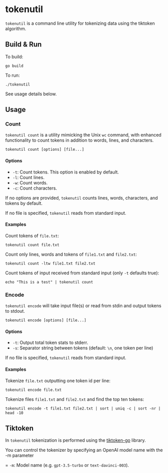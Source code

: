 # tokenutil

`tokenutil` is a command line utility for tokenizing data using the tiktoken algorithm.

## Build & Run

To build:
```
go build
```

To run:
```
./tokenutil
```

See usage details below.

## Usage

### Count

`tokenutil count` is a utility mimicking the Unix `wc` command, with enhanced functionality to count tokens in addition to words, lines, and characters.

```
tokenutil count [options] [file...]
```

#### Options

- `-t`: Count tokens. This option is enabled by default.
- `-l`: Count lines.
- `-w`: Count words.
- `-c`: Count characters.

If no options are provided, `tokenutil` counts lines, words, characters, and tokens by default.

If no file is specified, `tokenutil` reads from standard input.

#### Examples

Count tokens of `file.txt`:

```
tokenutil count file.txt
```

Count only lines, words and tokens of `file1.txt` and `file2.txt`:

```
tokenutil count -ltw file1.txt file2.txt
```

Count tokens of input received from standard input (only `-t` defaults true):

```
echo "This is a test" | tokenutil count
```

### Encode

`tokenutil encode` will take input file(s) or read from stdin and output tokens to stdout.

```
tokenutil encode [options] [file...]
```

#### Options

- `-t`: Output total token stats to stderr.
- `-s`: Separator string between tokens (default: `\n`, one token per line)

If no file is specified, `tokenutil` reads from standard input.

#### Examples

Tokenize `file.txt` outputting one token id per line:

```
tokenutil encode file.txt
```

Tokenize files `file1.txt` and `file2.txt` and find the top ten tokens:

```
tokenutil encode -t file1.txt file2.txt | sort | uniq -c | sort -nr | head -10
```

## Tiktoken

In `tokenutil` tokenization is performed using the [tiktoken-go](https://github.com/shapor/tiktoken-go) library.

You can control the tokenizer by specifying an OpenAI model name with the -m parameter

= `-m`: Model name (e.g. `gpt-3.5-turbo` or `text-davinci-003`).

